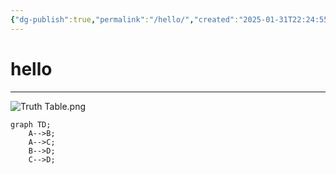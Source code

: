 ```yaml
---
{"dg-publish":true,"permalink":"/hello/","created":"2025-01-31T22:24:55.224+02:00","updated":"2025-01-31T22:33:18.757+02:00"}
---
```


# hello
---

![Truth Table.png](/img/user/assets/img/Truth%20Table.png)

```mermaid
graph TD;
    A-->B;
    A-->C;
    B-->D;
    C-->D;
```
